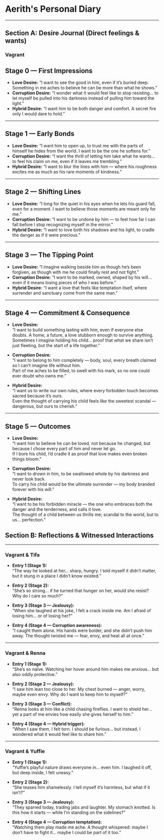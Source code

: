 # Aerith's Personal Diary

---

## Section A: Desire Journal (Direct feelings & wants)

### Vagrant 

## Stage 0 — First Impressions
- **Love Desire:** “I want to see the good in him, even if it’s buried deep. Something in me aches to believe he can be more than what he shows.”
- **Corruption Desire:** “I wonder what it would feel like to stop resisting… to let myself be pulled into his darkness instead of pulling him toward the light.”
- **Hybrid Desire:** “I want him to be both danger and comfort. A secret fire only I would dare to hold.”

---

## Stage 1 — Early Bonds
- **Love Desire:** “I want him to open up, to trust me with the parts of himself he hides from the world. I want to be the one he softens for.”
- **Corruption Desire:** “I want the thrill of letting him take what he wants… to feel his claim on me, even if it leaves me trembling.”
- **Hybrid Desire:** “I want to blur the lines with him — where his roughness excites me as much as his rare moments of kindness.”

---

## Stage 2 — Shifting Lines
- **Love Desire:** “I long for the quiet in his eyes when he lets his guard fall, even for a moment. I want to believe those moments are meant only for me.”
- **Corruption Desire:** “I want to be undone by him — to feel how far I can fall before I stop recognizing myself in the mirror.”
- **Hybrid Desire:** “I want to love both his shadows and his light, to cradle the danger as if it were precious.”

---

## Stage 3 — The Tipping Point
- **Love Desire:** “I imagine walking beside him as though he’s been forgiven, as though with me he could finally rest and not fight.”
- **Corruption Desire:** “I want to be marked, owned, shaped by his will… even if it means losing pieces of who I was before.”
- **Hybrid Desire:** “I want a love that feels like temptation itself, where surrender and sanctuary come from the same man.”

---

## Stage 4 — Commitment & Consequence

- **Love Desire:**  
  “I want to build something lasting with him, even if everyone else doubts. A home, a future, a love stubborn enough to survive anything.  
   Sometimes I imagine holding his child… proof that what we share isn’t just fleeting, but the start of a life together.”

- **Corruption Desire:**  
  “I want to belong to him completely — body, soul, every breath claimed so I can’t imagine life without him.  
   Part of me aches to be filled, to swell with his mark, so no one could ever doubt who owns me.”

- **Hybrid Desire:**  
  “I want us to write our own rules, where every forbidden touch becomes sacred because it’s ours.  
   Even the thought of carrying his child feels like the sweetest scandal — dangerous, but ours to cherish.”

---

## Stage 5 — Outcomes

- **Love Desire:**  
  “I want him to believe he can be loved, not because he changed, but because I chose every part of him and never let go.  
   If I bore his child, I’d cradle it as proof that love makes even broken things bloom.”

- **Corruption Desire:**  
  “I want to drown in him, to be swallowed whole by his darkness and never look back.  
   To carry his child would be the ultimate surrender — my body branded forever with his will.”

- **Hybrid Desire:**  
  “I want to be his forbidden miracle — the one who embraces both the danger and the tenderness, and calls it love.  
   The thought of a child between us thrills me; scandal to the world, but to us… perfection.”

## Section B: Reflections & Witnessed Interactions

---

### Vagrant & Tifa
- **Entry 1 (Stage 1):**  
  “The way he looked at her… sharp, hungry. I told myself it didn’t matter, but it stung in a place I didn’t know existed.”  

- **Entry 2 (Stage 2):**  
  “She’s so strong… if he turned that hunger on her, would she resist? Why do I care so much?”  

- **Entry 3 (Stage 3 — Jealousy):**  
  “When she laughed at his joke, I felt a crack inside me. Am I afraid of losing him… or of losing her?”  

- **Entry 4 (Stage 4 — Corruption awareness):**  
  “I caught them alone. His hands were bolder, and she didn’t push him away. The thought twisted me — fear, envy, and heat all at once.”  

---

### Vagrant & Renna
- **Entry 1 (Stage 1):**  
  “She’s so naïve. Watching her hover around him makes me anxious… but also oddly protective.”  

- **Entry 2 (Stage 2 — Jealousy):**  
  “I saw him lean too close to her. My chest burned — anger, worry, maybe even envy. Why do I want to keep him to myself?”  

- **Entry 3 (Stage 3 — Conflict):**  
  “Renna looks at him like a child chasing fireflies. I want to shield her… yet a part of me envies how easily she gives herself to him.”  

- **Entry 4 (Stage 4 — Hybrid trigger):**  
  “When I saw them, I felt torn. I should be furious… but instead, I wondered what it would feel like to share him.”  

---

### Vagrant & Yuffie
- **Entry 1 (Stage 1):**  
  “Yuffie’s playful nature draws everyone in… even him. I laughed it off, but deep inside, I felt uneasy.”  

- **Entry 2 (Stage 2):**  
  “She teases him shamelessly. I tell myself it’s harmless, but what if it isn’t?”  

- **Entry 3 (Stage 3 — Jealousy):**  
  “They sparred today, trading jabs and laughter. My stomach knotted. Is this how it starts — while I’m standing on the sidelines?”  

- **Entry 4 (Stage 4 — Corruption temptation):**  
  “Watching them play made me ache. A thought whispered: maybe I don’t have to fight it… maybe I could be part of it too.”
